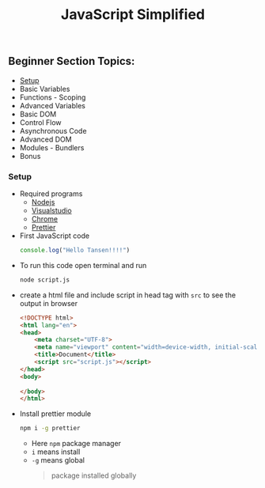 <div align="center">
<h1>JavaScript Simplified</h1>
</div>

</br>

## Beginner Section Topics:
- [Setup](#setup)
- Basic Variables
- Functions - Scoping
- Advanced Variables
- Basic DOM
- Control Flow
- Asynchronous Code
- Advanced DOM
- Modules - Bundlers
- Bonus

### Setup
- Required programs
  - [Nodejs](https://nodejs.org/en)
  - [Visualstudio](https://code.visualstudio.com/)
  - [Chrome](https://www.google.com/chrome/)
  - [Prettier](https://marketplace.visualstudio.com/items?itemName=esbenp.prettier-vscode)
- First JavaScript code
  ```js
  console.log("Hello Tansen!!!!")
  ```
- To run this code open terminal and run
  ```bash
  node script.js
  ```
- create a html file and include script in head tag with `src` to see the output in browser 
  ```html
  <!DOCTYPE html>
  <html lang="en">
  <head>
      <meta charset="UTF-8">
      <meta name="viewport" content="width=device-width, initial-scale=1.0">
      <title>Document</title>
      <script src="script.js"></script>
  </head>
  <body>
      
  </body>
  </html>
  ```
- Install prettier module
  ```bash
  npm i -g prettier
  ```
  - Here `npm` package manager
  - `i` means install
  - `-g` means global
    > package installed globally